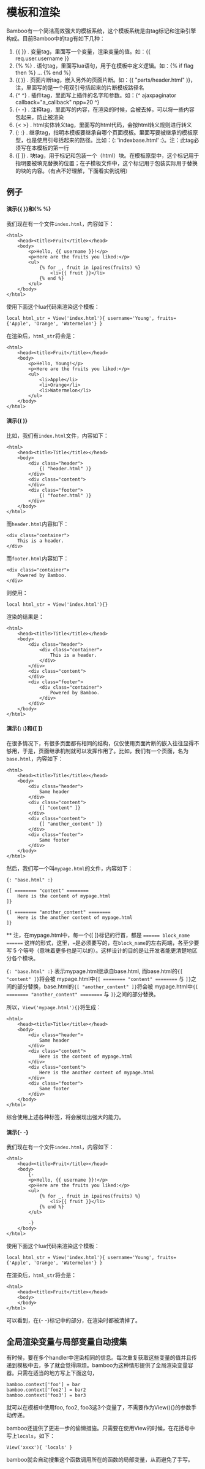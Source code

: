 # 模板和渲染

Bamboo有一个简洁高效强大的模板系统，这个模板系统是由tag标记和渲染引擎构成。目前Bamboo中的tag有如下几种：

1. {{ }} . 变量tag，里面写一个变量，渲染变量的值。如：{{ req.user.username }}
1. {% %} . 语句tag，里面写lua语句，用于在模板中定义逻辑。如：{% if flag then %}  ... {% end %}
1. {( )} . 页面片断tag，嵌入另外的页面片断。如：{( "parts/header.html" )}，注，里面写的是一个用双引号括起来的片断模板路径名
1. {^ ^} . 插件tag，里面写上插件的名字和参数。如：{^ ajaxpaginator callback="a_callback" npp=20 ^}
1. {- -} . 注释tag，里面写的内容，在渲染的时候，会被去掉，可以将一些内容包起来，防止被渲染
1. {< >} . html实体转义tag，里面写的html代码，会按html转义规则进行转义
1. {: :} . 继承tag，指明本模板要继承自哪个页面模板。里面写要被继承的模板原型，也是使用引号括起来的路径。比如：{: 'indexbase.html' :}。注：此tag必须写在本模板的第一行
1. {[ ]} . 块tag，用于标记和包装一个（html）块。在模板原型中，这个标记用于指明要被填充替换的位置；在子模板文件中，这个标记用于包装实际用于替换的块的内容。（有点不好理解，下面看实例说明）

## 例子
#### 演示{{ }}和{% %}
我们现在有一个文件`index.html`，内容如下：

	<html>
		<head><title>Fruit</title></head>
		<body>
			<p>Hello, {{ username }}!</p>
			<p>Here are the fruits you liked:</p>
			<ul>
				{% for _, fruit in ipaires(fruits) %}
					<li>{{ fruit }}</li>
				{% end %}
			</ul>
		</body>
	</html>

使用下面这个lua代码来渲染这个模板：

	local html_str = View('index.html'){ username='Young', fruits={'Apple', 'Orange', 'Watermelon'} }	

在渲染后，`html_str`将会是：

	<html>
		<head><title>Fruit</title></head>
		<body>
			<p>Hello, Young!</p>
			<p>Here are the fruits you liked:</p>
			<ul>
				<li>Apple</li>
				<li>Orange</li>
				<li>Watermelon</li>
			</ul>
		</body>
	</html>

#### 演示{( )}
比如，我们有`index.html`文件，内容如下：

	<html>
		<head><title>Title</title></head>
		<body>
			<div class="header">
				{( "header.html" )}
			</div>
			<div class="content">
			</div>
			<div class="footer">
				{( "footer.html" )}
			</div>
		</body>
	</html>

而`header.html`内容如下：

	<div class="container">
		This is a header.
	</div>

而`footer.html`内容如下：

	<div class="container">
		Powered by Bamboo.
	</div>

则使用：

	local html_str = View('index.html'){}
	
渲染的结果是：

	<html>
		<head><title>Title</title></head>
		<body>
			<div class="header">
				<div class="container">
					This is a header.
				</div>
			</div>
			<div class="content">
			</div>
			<div class="footer">
				<div class="container">
					Powered by Bamboo.
				</div>
			</div>
		</body>
	</html>

#### 演示{: :}和{[ ]}
在很多情况下，有很多页面都有相同的结构，仅仅使用页面片断的嵌入往往显得不够用，于是，页面继承机制就可以发挥作用了。比如，我们有一个页面，名为`base.html`，内容如下：

	<html>
		<head><title>Title</title></head>
		<body>
			<div class="header">
				Same header
			</div>
			<div class="content">
				{[ "content" ]}
			</div>
			<div class="content">
				{[ "another_content" ]}
			</div>
			<div class="footer">
				Same footer
			</div>
		</body>
	</html>
	

然后，我们写一个叫`mypage.html`的文件，内容如下：

	{: "base.html" :}

	{[ ======== "content" ========
		Here is the content of mypage.html
	]}
	
	{[ ======== "another_content" ========
		Here is the another content of mypage.html
	]}

** 注，在mypage.html中，每一个{[ ]}标记的行首，都是 `====== block_name ======` 这样的形式，这里，`=`是必须要写的，在`block_name`的左右两端，各至少要写 5 个等号（意味着更多也是可以的）。这样设计的目的是让开发者能更清楚地区分各个模块。
	
`{: "base.html" :}` 表示mypage.html继承自base.html, 而base.html的`{[ "content" ]}`将会被 mypage.html中`{[ ======== "content" ========` 与 `]}`之间的部分替换，base.html的`{[ "another_content" ]}`将会被 mypage.html中`{[ ======== "another_content" ========` 与 `]}`之间的部分替换。

所以，`View('mypage.html'){}`将生成：

	<html>
		<head><title>Title</title></head>
		<body>
			<div class="header">
				Same header
			</div>
			<div class="content">
				Here is the content of mypage.html
			</div>
			<div class="content">
				Here is the another content of mypage.html
			</div>
			<div class="footer">
				Same footer
			</div>
		</body>
	</html>
	

综合使用上述各种标签，将会展现出强大的能力。

#### 演示{- -}
我们现在有一个文件`index.html`，内容如下：

	<html>
		<head><title>Fruit</title></head>
		<body>
			{-
			<p>Hello, {{ username }}!</p>
			<p>Here are the fruits you liked:</p>
			<ul>
				{% for _, fruit in ipaires(fruits) %}
					<li>{{ fruit }}</li>
				{% end %}
			</ul>
			
			-}
		</body>
	</html>

使用下面这个lua代码来渲染这个模板：

	local html_str = View('index.html'){ username='Young', fruits={'Apple', 'Orange', 'Watermelon'} }	

在渲染后，`html_str`将会是：

	<html>
		<head><title>Fruit</title></head>
		<body>
		</body>
	</html>

可以看到，在{- -}标记中的部分，在渲染时都被清掉了。 

## 全局渲染变量与局部变量自动搜集

有时候，要在多个handler中渲染相同的信息。每次重复获取这些变量的值并且传递到模板中去，多了就会觉得麻烦。bamboo为这种情形提供了全局渲染变量容器。只需在适当的地方写上下面这句，

	bamboo.context['foo'] = bar
	bamboo.context['foo2'] = bar2
	bamboo.context['foo3'] = bar3

就可以在模板中使用foo, foo2, foo3这3个变量了，不需要作为View(){}的参数手动传递。

bamboo还提供了更进一步的偷懒措施。只需要在使用View的时候，在花括号中写上`locals`，如下：

	View('xxxx'){ 'locals' }

bamboo就会自动搜集这个函数调用所在的函数的局部变量，从而避免了手写。	